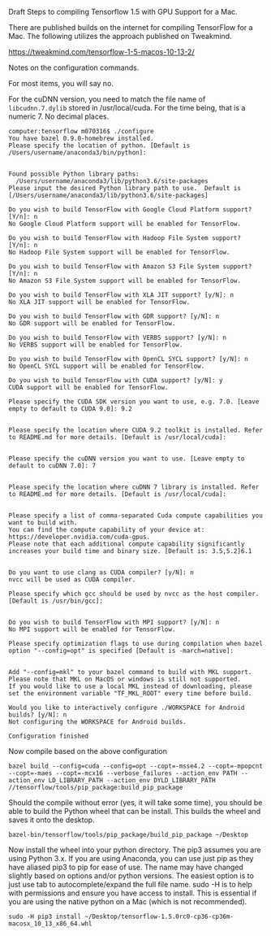 Draft Steps to compiling Tensorflow 1.5 with GPU Support for a Mac.


There are published builds on the internet for compiling TensorFlow for a Mac.  The following utilizes the approach published on Tweakmind.

<url>https://tweakmind.com/tensorflow-1-5-macos-10-13-2/</url>



Notes on the configuration commands.

For most items, you will say no. 

For the cuDNN version, you need to match the file name of `libcudnn.7.dylib` stored in /usr/local/cuda. For the time being, that is a numeric 7. No decimal places.



```
computer:tensorflow m070316$ ./configure
You have bazel 0.9.0-homebrew installed.
Please specify the location of python. [Default is /Users/username/anaconda3/bin/python]: 


Found possible Python library paths:
  /Users/username/anaconda3/lib/python3.6/site-packages
Please input the desired Python library path to use.  Default is [/Users/username/anaconda3/lib/python3.6/site-packages]

Do you wish to build TensorFlow with Google Cloud Platform support? [Y/n]: n
No Google Cloud Platform support will be enabled for TensorFlow.

Do you wish to build TensorFlow with Hadoop File System support? [Y/n]: n
No Hadoop File System support will be enabled for TensorFlow.

Do you wish to build TensorFlow with Amazon S3 File System support? [Y/n]: n
No Amazon S3 File System support will be enabled for TensorFlow.

Do you wish to build TensorFlow with XLA JIT support? [y/N]: n
No XLA JIT support will be enabled for TensorFlow.

Do you wish to build TensorFlow with GDR support? [y/N]: n
No GDR support will be enabled for TensorFlow.

Do you wish to build TensorFlow with VERBS support? [y/N]: n
No VERBS support will be enabled for TensorFlow.

Do you wish to build TensorFlow with OpenCL SYCL support? [y/N]: n
No OpenCL SYCL support will be enabled for TensorFlow.

Do you wish to build TensorFlow with CUDA support? [y/N]: y
CUDA support will be enabled for TensorFlow.

Please specify the CUDA SDK version you want to use, e.g. 7.0. [Leave empty to default to CUDA 9.0]: 9.2


Please specify the location where CUDA 9.2 toolkit is installed. Refer to README.md for more details. [Default is /usr/local/cuda]: 


Please specify the cuDNN version you want to use. [Leave empty to default to cuDNN 7.0]: 7


Please specify the location where cuDNN 7 library is installed. Refer to README.md for more details. [Default is /usr/local/cuda]:


Please specify a list of comma-separated Cuda compute capabilities you want to build with.
You can find the compute capability of your device at: https://developer.nvidia.com/cuda-gpus.
Please note that each additional compute capability significantly increases your build time and binary size. [Default is: 3.5,5.2]6.1


Do you want to use clang as CUDA compiler? [y/N]: n
nvcc will be used as CUDA compiler.

Please specify which gcc should be used by nvcc as the host compiler. [Default is /usr/bin/gcc]: 


Do you wish to build TensorFlow with MPI support? [y/N]: n
No MPI support will be enabled for TensorFlow.

Please specify optimization flags to use during compilation when bazel option "--config=opt" is specified [Default is -march=native]: 


Add "--config=mkl" to your bazel command to build with MKL support.
Please note that MKL on MacOS or windows is still not supported.
If you would like to use a local MKL instead of downloading, please set the environment variable "TF_MKL_ROOT" every time before build.

Would you like to interactively configure ./WORKSPACE for Android builds? [y/N]: n
Not configuring the WORKSPACE for Android builds.

Configuration finished
```

Now compile based on the above configuration

```
bazel build --config=cuda --config=opt --copt=-msse4.2 --copt=-mpopcnt --copt=-maes --copt=-mcx16 --verbose_failures --action_env PATH --action_env LD_LIBRARY_PATH --action_env DYLD_LIBRARY_PATH //tensorflow/tools/pip_package:build_pip_package
```

Should the compile without error (yes, it will take some time), you should be able to build the Python wheel that can be install. This builds the wheel and saves it onto the desktop.

```
bazel-bin/tensorflow/tools/pip_package/build_pip_package ~/Desktop
```

Now install the wheel into your python directory. The pip3 assumes you are using Python 3.x. If you are using Anaconda, you can use just pip as they have aliased pip3 to pip for ease of use.  The name may have changed slightly based on options and/or python versions. The easiest option is to just use tab to autocomplete/expand the full file name.  sudo -H is to help with permissions and ensure you have access to install. This is essential if you are using the native python on a Mac (which is not recommended). 

```
sudo -H pip3 install ~/Desktop/tensorflow-1.5.0rc0-cp36-cp36m-macosx_10_13_x86_64.whl
```
